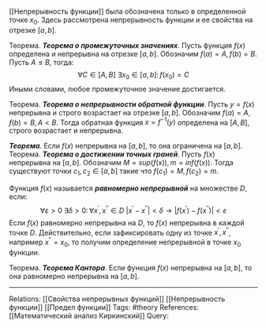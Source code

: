 [[Непрерывность функции]] была обозначена только в определенной точке $x_0$. Здесь рассмотрена непрерывность функции и ее свойства на отрезке $[a,b]$. 

Теорема. ***Теорема о промежуточных значениях***. Пусть функция $f(x)$ определена и непрерывна на отрезке $[a,b]$. Обозначим $f(a)=A, f(b)=B$. Пусть $A \le B$, тогда:
$$\forall C \in [A,B] \ \exists x_0 \in [a,b] \colon f(x_0)=C$$
Иными словами, любое промежуточное значение достигается. 

Теорема. ***Теорема о непрерывности обратной функции***. Пусть $y=f(x)$ непрерывна и строго возрастает на отрезке $[a,b]$. Обозначим $f(a)=A,f(b)=B, A<B$. Тогда обратная функция $x=f^{-1}(y)$ определена на $[A,B]$, строго возрастает и непрерывна. 

***Теорема***. Если $f(x)$ непрерывна на $[a,b]$, то она ограничена на $[a,b]$. 
Теорема. ***Теорема о достижении точных граней***. Пусть $f(x)$ непрерывна на $[a,b]$. Обозначим $M=sup(f(x)), m=inf(f(x))$. Тогда существуют точки $c_1, c_2 \in [a,b]$ такие что $f(c_1)=M, f(c_2)=m$.  

Функция $f(x)$ называется ***равномерно непрерывной*** на множестве $D$, если:
$$\forall \varepsilon > 0 \ \exists \delta > 0 \colon \forall x^{'}, x^{''} \in D \ |x^{'}-x^{''}|<\delta \to |f(x^{'})-f(x^{''})|<\varepsilon$$
Если $f(x)$ равномерно непрерывна на $D$, то $f(x)$ непрерывна в каждой точке $D$. Действительно, если зафиксировать одну из точке $x^{'}, x^{''}$, например $x^{''}=x_0$, то получим определение непрерывной в точке $x_0$ функции. 

Теорема. ***Теорема Кантора***. Если функция $f(x)$ непрерывна на $[a,b]$, то она равномерно непрерывна на $[a,b]$. 

___
Relations: [[Свойства непрерывных функций]] [[Непрерывность функции]] [[Предел функции]] 
Tags: #theory 
References: [[Математический анализ Киркинский]]
Query: 
